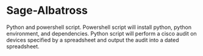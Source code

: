 # Sage-Albatross
Python and powershell script. Powershell script will install python, python environment, and dependencies. Python script will perform a cisco audit on devices specified by a spreadsheet and output the audit into a dated spreadsheet.
